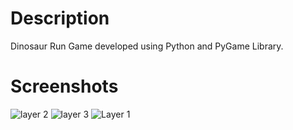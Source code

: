 # Description
Dinosaur Run Game developed using Python and PyGame Library.

# Screenshots

![layer 2](https://user-images.githubusercontent.com/68677462/127871816-0b057cb0-88fa-4cf3-8eb1-84d0358c1305.png)
![layer 3](https://user-images.githubusercontent.com/68677462/127871825-92916bf5-6415-4dc8-a22f-d742e502645f.png)
![Layer 1](https://user-images.githubusercontent.com/68677462/127871835-acc90341-18b7-4bdb-a101-06d77406b24a.png)
